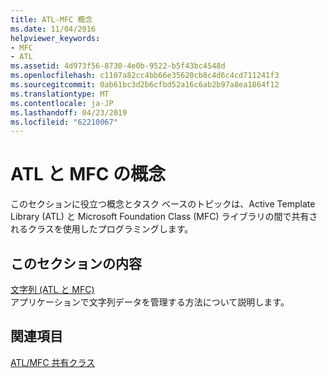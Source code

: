 ```yaml
---
title: ATL-MFC 概念
ms.date: 11/04/2016
helpviewer_keywords:
- MFC
- ATL
ms.assetid: 4d973f56-8730-4e0b-9522-b5f43bc4548d
ms.openlocfilehash: c1107a82cc4bb66e35620cb8c4d6c4cd711241f3
ms.sourcegitcommit: 0ab61bc3d2b6cfbd52a16c6ab2b97a8ea1864f12
ms.translationtype: MT
ms.contentlocale: ja-JP
ms.lasthandoff: 04/23/2019
ms.locfileid: "62210067"
---
```

# <a name="atlmfc-concepts"></a>ATL と MFC の概念

このセクションに役立つ概念とタスク ベースのトピックは、Active Template Library (ATL) と Microsoft Foundation Class (MFC) ライブラリの間で共有されるクラスを使用したプログラミングします。

## <a name="in-this-section"></a>このセクションの内容

[文字列 (ATL と MFC)](../atl-mfc-shared/strings-atl-mfc.md)<br/>
アプリケーションで文字列データを管理する方法について説明します。

## <a name="see-also"></a>関連項目

[ATL/MFC 共有クラス](../atl-mfc-shared/atl-mfc-shared-classes.md)
